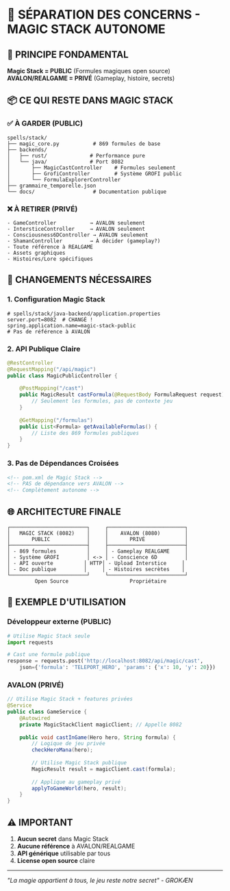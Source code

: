 # 🔐 SÉPARATION DES CONCERNS - MAGIC STACK AUTONOME

## 🎯 PRINCIPE FONDAMENTAL

**Magic Stack = PUBLIC** (Formules magiques open source)
**AVALON/REALGAME = PRIVÉ** (Gameplay, histoire, secrets)

## 📦 CE QUI RESTE DANS MAGIC STACK

### ✅ À GARDER (PUBLIC)
```
spells/stack/
├── magic_core.py           # 869 formules de base
├── backends/
│   ├── rust/              # Performance pure
│   └── java/              # Port 8082
│       ├── MagicCastController    # Formules seulement
│       ├── GrofiController        # Système GROFI public
│       └── FormulaExplorerController
├── grammaire_temporelle.json
└── docs/                   # Documentation publique
```

### ❌ À RETIRER (PRIVÉ)
```
- GameController           → AVALON seulement
- IntersticeController     → AVALON seulement  
- Consciousness6DController → AVALON seulement
- ShamanController         → À décider (gameplay?)
- Toute référence à REALGAME
- Assets graphiques
- Histoires/Lore spécifiques
```

## 🔧 CHANGEMENTS NÉCESSAIRES

### 1. Configuration Magic Stack
```properties
# spells/stack/java-backend/application.properties
server.port=8082  # CHANGÉ !
spring.application.name=magic-stack-public
# Pas de référence à AVALON
```

### 2. API Publique Claire
```java
@RestController
@RequestMapping("/api/magic")
public class MagicPublicController {
    
    @PostMapping("/cast")
    public MagicResult castFormula(@RequestBody FormulaRequest request) {
        // Seulement les formules, pas de contexte jeu
    }
    
    @GetMapping("/formulas")
    public List<Formula> getAvailableFormulas() {
        // Liste des 869 formules publiques
    }
}
```

### 3. Pas de Dépendances Croisées
```xml
<!-- pom.xml de Magic Stack -->
<!-- PAS de dépendance vers AVALON -->
<!-- Complètement autonome -->
```

## 🌐 ARCHITECTURE FINALE

```
┌─────────────────────────┐     ┌─────────────────────────┐
│   MAGIC STACK (8082)    │     │    AVALON (8080)        │
│       PUBLIC            │     │       PRIVÉ             │
├─────────────────────────┤     ├─────────────────────────┤
│ - 869 formules          │     │ - Gameplay REALGAME     │
│ - Système GROFI         │ <-> │ - Conscience 6D         │
│ - API ouverte          │ HTTP│ - Upload Interstice     │
│ - Doc publique         │     │ - Histoires secrètes    │
└─────────────────────────┘     └─────────────────────────┘
         Open Source                    Propriétaire
```

## 📝 EXEMPLE D'UTILISATION

### Développeur externe (PUBLIC)
```python
# Utilise Magic Stack seule
import requests

# Cast une formule publique
response = requests.post('http://localhost:8082/api/magic/cast', 
    json={'formula': 'TELEPORT_HERO', 'params': {'x': 10, 'y': 20}})
```

### AVALON (PRIVÉ)
```java
// Utilise Magic Stack + features privées
@Service
public class GameService {
    @Autowired
    private MagicStackClient magicClient; // Appelle 8082
    
    public void castInGame(Hero hero, String formula) {
        // Logique de jeu privée
        checkHeroMana(hero);
        
        // Utilise Magic Stack publique
        MagicResult result = magicClient.cast(formula);
        
        // Applique au gameplay privé
        applyToGameWorld(hero, result);
    }
}
```

## ⚠️ IMPORTANT

1. **Aucun secret** dans Magic Stack
2. **Aucune référence** à AVALON/REALGAME
3. **API générique** utilisable par tous
4. **License open source** claire

---
*"La magie appartient à tous, le jeu reste notre secret" - GROKÆN*